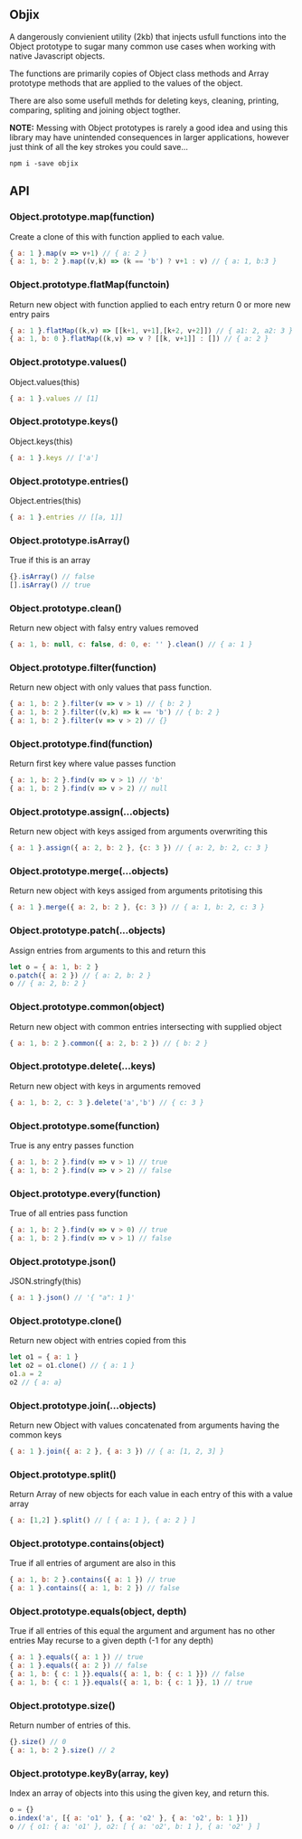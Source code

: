 ## Objix

A dangerously convienient utility (2kb) that injects usfull functions into the Object prototype to sugar many common use cases when working with native Javascript objects.

The functions are primarily copies of Object class methods and Array prototype methods that are applied to the values of the object.

There are also some usefull methds for deleting keys, cleaning, printing, comparing, spliting and joining object togther.

**NOTE:** Messing with Object prototypes is rarely a good idea and using this library may have unintended consequences in larger applications, however just think of all the key strokes you could save...

```
npm i -save objix
```

## API

### Object.prototype.map(function)

Create a clone of this with function applied to each value.

```javascript
{ a: 1 }.map(v => v+1) // { a: 2 }
{ a: 1, b: 2 }.map((v,k) => (k == 'b') ? v+1 : v) // { a: 1, b:3 }

```

### Object.prototype.flatMap(functoin)

Return new object with function applied to each entry return 0 or more new entry pairs

```javascript
{ a: 1 }.flatMap((k,v) => [[k+1, v+1],[k+2, v+2]]) // { a1: 2, a2: 3 }
{ a: 1, b: 0 }.flatMap((k,v) => v ? [[k, v+1]] : []) // { a: 2 }
```

### Object.prototype.values()

Object.values(this)

```javascript
{ a: 1 }.values // [1]
```

### Object.prototype.keys()

Object.keys(this)

```javascript
{ a: 1 }.keys // ['a']
```

### Object.prototype.entries()

Object.entries(this)

```javascript
{ a: 1 }.entries // [[a, 1]]
```

### Object.prototype.isArray()

True if this is an array

```javascript
{}.isArray() // false
[].isArray() // true
```

### Object.prototype.clean()

Return new object with falsy entry values removed

```javascript
{ a: 1, b: null, c: false, d: 0, e: '' }.clean() // { a: 1 }
```

### Object.prototype.filter(function)

Return new object with only values that pass function.

```javascript
{ a: 1, b: 2 }.filter(v => v > 1) // { b: 2 }
{ a: 1, b: 2 }.filter((v,k) => k == 'b') // { b: 2 }
{ a: 1, b: 2 }.filter(v => v > 2) // {}
```

### Object.prototype.find(function)

Return first key where value passes function

```javascript
{ a: 1, b: 2 }.find(v => v > 1) // 'b'
{ a: 1, b: 2 }.find(v => v > 2) // null

```

### Object.prototype.assign(...objects)

Return new object with keys assiged from arguments overwriting this

```javascript
{ a: 1 }.assign({ a: 2, b: 2 }, {c: 3 }) // { a: 2, b: 2, c: 3 }
```

### Object.prototype.merge(...objects)

Return new object with keys assiged from arguments pritotising this

```javascript
{ a: 1 }.merge({ a: 2, b: 2 }, {c: 3 }) // { a: 1, b: 2, c: 3 }
```

### Object.prototype.patch(...objects)

Assign entries from arguments to this and return this

```javascript
let o = { a: 1, b: 2 }
o.patch({ a: 2 }) // { a: 2, b: 2 }
o // { a: 2, b: 2 }
```

### Object.prototype.common(object)

Return new object with common entries intersecting with supplied object

```javascript
{ a: 1, b: 2 }.common({ a: 2, b: 2 }) // { b: 2 }
```

### Object.prototype.delete(...keys)

Return new object with keys in arguments removed

```javascript
{ a: 1, b: 2, c: 3 }.delete('a','b') // { c: 3 }
```

### Object.prototype.some(function)

True is any entry passes function

```javascript
{ a: 1, b: 2 }.find(v => v > 1) // true
{ a: 1, b: 2 }.find(v => v > 2) // false
```

### Object.prototype.every(function)

True of all entries pass function

```javascript
{ a: 1, b: 2 }.find(v => v > 0) // true
{ a: 1, b: 2 }.find(v => v > 1) // false
```

### Object.prototype.json()

JSON.stringfy(this)

```javascript
{ a: 1 }.json() // '{ "a": 1 }'
```

### Object.prototype.clone()

Return new object with entries copied from this

```javascript
let o1 = { a: 1 }
let o2 = o1.clone() // { a: 1 }
o1.a = 2
o2 // { a: a}
```

### Object.prototype.join(...objects)

Return new Object with values concatenated from arguments having the common keys

```javascript
{ a: 1 }.join({ a: 2 }, { a: 3 }) // { a: [1, 2, 3] }
```

### Object.prototype.split()

Return Array of new objects for each value in each entry of this with a value array

```javascript
{ a: [1,2] }.split() // [ { a: 1 }, { a: 2 } ]
```

### Object.prototype.contains(object)

True if all entries of argument are also in this

```javascript
{ a: 1, b: 2 }.contains({ a: 1 }) // true
{ a: 1 }.contains({ a: 1, b: 2 }) // false
```

### Object.prototype.equals(object, depth)

True if all entries of this equal the argument and argument has no other entries
May recurse to a given depth (-1 for any depth)

```javascript
{ a: 1 }.equals({ a: 1 }) // true
{ a: 1 }.equals({ a: 2 }) // false
{ a: 1, b: { c: 1 }}.equals({ a: 1, b: { c: 1 }}) // false
{ a: 1, b: { c: 1 }}.equals({ a: 1, b: { c: 1 }}, 1) // true

```

### Object.prototype.size()

Return number of entries of this.

```javascript
{}.size() // 0
{ a: 1, b: 2 }.size() // 2
```

### Object.prototype.keyBy(array, key)

Index an array of objects into this using the given key, and return this.

```javascript
o = {}
o.index('a', [{ a: 'o1' }, { a: 'o2' }, { a: 'o2', b: 1 }])
o // { o1: { a: 'o1' }, o2: [ { a: 'o2', b: 1 }, { a: 'o2' } ]
```

